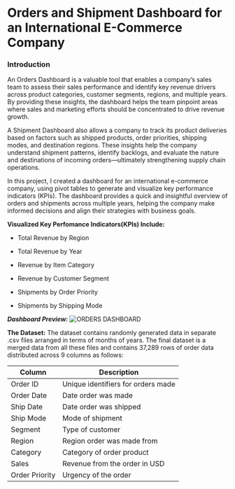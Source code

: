 # Orders and Shipment Dashboard for an International E-Commerce Company

### Introduction
An Orders Dashboard is a valuable tool that enables a company’s sales team to assess their sales performance and identify key revenue drivers across product categories, customer segments, regions, and multiple years. By providing these insights, the dashboard helps the team pinpoint areas where sales and marketing efforts should be concentrated to drive revenue growth.

A Shipment Dashboard also allows a company to track its product deliveries based on factors such as shipped products, order priorities, shipping modes, and destination regions. These insights help the company understand shipment patterns, identify backlogs, and evaluate the nature and destinations of incoming orders—ultimately strengthening supply chain operations.

In this project, I created a dashboard for an international e-commerce company, using pivot tables to generate and visualize key performance indicators (KPIs). The dashboard provides a quick and insightful overview of orders and shipments across multiple years, helping the company make informed decisions and align their strategies with business goals.

**Visualized Key Perfomance Indicators(KPIs) Include:**

* Total Revenue by Region
+ Total Revenue by Year
- Revenue by Item Category
* Revenue by Customer Segment
+ Shipments by Order Priority
- Shipments by Shipping Mode

_**Dashboard Preview:**_
 ![ORDERS DASHBOARD](https://github.com/user-attachments/assets/657fe894-680c-4706-8407-23f91e456eea)

**The Dataset:**
The dataset contains randomly generated data in separate .csv files arranged in terms of months of years. The final dataset is a merged data from all these files and contains 37,289 rows of order data distributed across 9 columns as follows:

| Column | Description |
| ------ | ----------- |
| Order ID | Unique identifiers for orders made |
| Order Date | Date order was made |
| Ship Date | Date order was shipped |
| Ship Mode | Mode of shipment |
| Segment | Type of customer |
| Region | Region order was made from |
| Category | Category of order product |
| Sales | Revenue from the order in USD |
| Order Priority | Urgency of the order |
